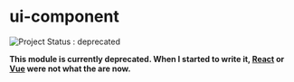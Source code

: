 ui-component
============

![Project Status : deprecated](https://img.shields.io/badge/Project%20Status-deprecated-red.svg)

**This module is currently deprecated. When I started to write it, [React](https://reactjs.org/) or [Vue](https://vuejs.org/) were not what the are now.**